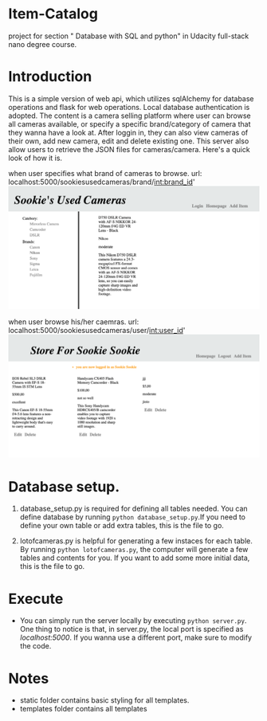 # Item-Catalog
project for section " Database with SQL and python" in Udacity full-stack nano degree course.

# Introduction
This is a simple version of web api, which utilizes sqlAlchemy for database operations and flask for web operations. Local database authentication is adopted. The content is a camera selling platform where user can browse all cameras available, or specify a specific brand/category of camera that they wanna have a look at. After loggin in, they can also view cameras of their own, add new camera, edit and delete existing one. This server also allow users to retrieve the JSON files for cameras/camera. Here's a quick look of how it is.

when user specifies what brand of cameras to browse.
url: localhost:5000/sookiesusedcameras/brand/<int:brand_id>'
![GitHub Logo](/images/showcategory.png)


when user browse his/her caemras.
url: localhost:5000/sookiesusedcameras/user/<int:user_id>'
![GitHub Logo](/images/showMyStore.png)

# Database setup.
1. database_setup.py is required for defining all tables needed. You can define database by running `python database_setup.py`.If you need to define your own table or add extra tables, this is the file to go.

1. lotofcameras.py is helpful for generating a few instaces for each table. By running `python lotofcameras.py`, the computer will generate a few tables and contents for you. If you want to add some more initial data, this is the file to go.

# Execute
* You can simply run the server locally by executing `python server.py`. One thing to notice is that, in server.py, the local port is specified as _localhost:5000_. If you wanna use a different port, make sure to modify the code.

# Notes
* static folder contains basic styling for all templates.
* templates folder contains all templates 
